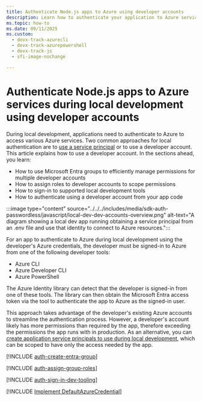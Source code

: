 ```yaml
---
title: Authenticate Node.js apps to Azure using developer accounts
description: Learn how to authenticate your application to Azure services when using the Azure SDK for Node.js during local development using developer accounts.
ms.topic: how-to
ms.date: 09/11/2025
ms.custom:
  - devx-track-azurecli
  - devx-track-azurepowershell
  - devx-track-js
  - sfi-image-nochange

---
```


# Authenticate Node.js apps to Azure services during local development using developer accounts

During local development, applications need to authenticate to Azure to access various Azure services. Two common approaches for local authentication are to [use a service principal](local-development-environment-service-principal.md) or to use a developer account. This article explains how to use a developer account. In the sections ahead, you learn:

- How to use Microsoft Entra groups to efficiently manage permissions for multiple developer accounts
- How to assign roles to developer accounts to scope permissions
- How to sign-in to supported local development tools
- How to authenticate using a developer account from your app code

:::image type="content" source="../../../includes/media/sdk-auth-passwordless/javascript/local-dev-dev-accounts-overview.png" alt-text="A diagram showing a local dev app running obtaining a service principal from an .env file and use that identity to connect to Azure resources.":::

For an app to authenticate to Azure during local development using the developer's Azure credentials, the developer must be signed-in to Azure from one of the following developer tools:

- Azure CLI
- Azure Developer CLI
- Azure PowerShell

The Azure Identity library can detect that the developer is signed-in from one of these tools. The library can then obtain the Microsoft Entra access token via the tool to authenticate the app to Azure as the signed-in user.

This approach takes advantage of the developer's existing Azure accounts to streamline the authentication process. However, a developer's account likely has more permissions than required by the app, therefore exceeding the permissions the app runs with in production. As an alternative, you can [create application service principals to use during local development](./local-development-environment-service-principal.md), which can be scoped to have only the access needed by the app.

[!INCLUDE [auth-create-entra-group](../../../includes/authentication/auth-create-entra-group.md)]

[!INCLUDE [auth-assign-group-roles](../../../includes/authentication/auth-assign-group-roles.md)]

[!INCLUDE [auth-sign-in-dev-tooling](../../../includes/authentication/auth-sign-in-dev-tooling.md)]

[!INCLUDE [Implement DefaultAzureCredential](<../includes/implement-defaultazurecredential.md>)]